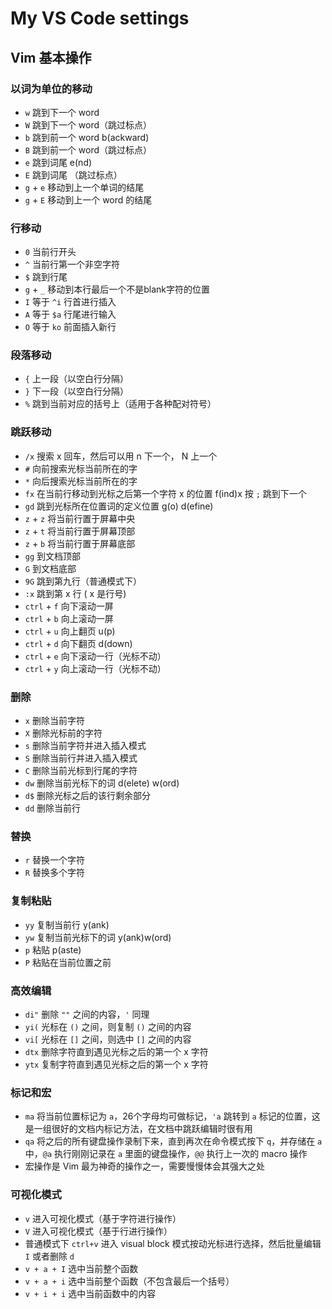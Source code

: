 # My VS Code settings

## Vim 基本操作

### 以词为单位的移动
- `w` 跳到下一个 word
- `W` 跳到下一个 word（跳过标点）
- `b` 跳到前一个 word b(ackward)
- `B` 跳到前一个 word（跳过标点）
- `e` 跳到词尾 e(nd)
- `E` 跳到词尾 （跳过标点）
- `g` + `e` 移动到上一个单词的结尾
- `g` + `E` 移动到上一个 word 的结尾

### 行移动
- `0` 当前行开头
- `^` 当前行第一个非空字符
- `$` 跳到行尾
- `g` + `_` 移动到本行最后一个不是blank字符的位置
- `I` 等于 `^i` 行首进行插入
- `A` 等于 `$a` 行尾进行输入
- `O` 等于 `ko` 前面插入新行

### 段落移动
- `{` 上一段（以空白行分隔）
- `}` 下一段（以空白行分隔）
- `%` 跳到当前对应的括号上（适用于各种配对符号）

### 跳跃移动
- `/x` 搜索 x 回车，然后可以用 n 下一个， N 上一个
- `#` 向前搜索光标当前所在的字
- `*` 向后搜索光标当前所在的字
- `fx` 在当前行移动到光标之后第一个字符 x 的位置 f(ind)x 按 `;` 跳到下一个
- `gd` 跳到光标所在位置词的定义位置 g(o) d(efine)
- `z` + `z` 将当前行置于屏幕中央
- `z` + `t` 将当前行置于屏幕顶部
- `z` + `b` 将当前行置于屏幕底部
- `gg` 到文档顶部
- `G` 到文档底部
- `9G` 跳到第九行（普通模式下）
- `:x` 跳到第 x 行 ( x 是行号)
- `ctrl` + `f` 向下滚动一屏
- `ctrl` + `b` 向上滚动一屏
- `ctrl` + `u` 向上翻页 u(p)
- `ctrl` + `d` 向下翻页 d(down)
- `ctrl` + `e` 向下滚动一行（光标不动）
- `ctrl` + `y` 向上滚动一行（光标不动）

### 删除
- `x` 删除当前字符
- `X` 删除光标前的字符
- `s` 删除当前字符并进入插入模式
- `S` 删除当前行并进入插入模式
- `C` 删除当前光标到行尾的字符
- `dw` 删除当前光标下的词 d(elete) w(ord)
- `d$` 删除光标之后的该行剩余部分
- `dd` 删除当前行

### 替换
- `r` 替换一个字符
- `R` 替换多个字符

### 复制粘贴
- `yy` 复制当前行 y(ank)
- `yw` 复制当前光标下的词 y(ank)w(ord)
- `p` 粘贴 p(aste)
- `P` 粘贴在当前位置之前

### 高效编辑
- `di"` 删除 `""` 之间的内容，`'` 同理
- `yi(` 光标在 `()` 之间，则复制 `()` 之间的内容
- `vi[` 光标在 `[]` 之间，则选中 `[]` 之间的内容
- `dtx` 删除字符直到遇见光标之后的第一个 x 字符
- `ytx` 复制字符直到遇见光标之后的第一个 x 字符

### 标记和宏

- `ma` 将当前位置标记为 `a`，26个字母均可做标记，`'a` 跳转到 `a` 标记的位置，这是一组很好的文档内标记方法，在文档中跳跃编辑时很有用
- `qa` 将之后的所有键盘操作录制下来，直到再次在命令模式按下 `q`，并存储在 `a` 中，`@a` 执行刚刚记录在 `a` 里面的键盘操作，`@@` 执行上一次的 macro 操作
- 宏操作是 Vim 最为神奇的操作之一，需要慢慢体会其强大之处

### 可视化模式
- `v` 进入可视化模式（基于字符进行操作）
- `V` 进入可视化模式（基于行进行操作）
- 普通模式下 `ctrl+v` 进入 visual block 模式按动光标进行选择，然后批量编辑 `I` 或者删除 `d`
- `v + a + I` 选中当前整个函数
- `v + a + i` 选中当前整个函数（不包含最后一个括号）
- `v + i + i` 选中当前函数中的内容
